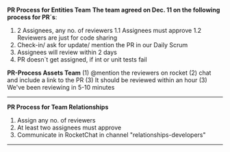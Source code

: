 **PR Process for Entities Team**
**The team agreed on Dec. 11 on the following process for PR´s**:
1.	2 Assignees, any no. of reviewers 
  1.1 Assignees must approve 
  1.2 Reviewers are just for code sharing 
2.	Check-in/ ask for update/ mention the PR in our Daily Scrum
3.	Assignees will review within 2 days 
4.	PR doesn´t get assigned, if int or unit tests fail 



**PR-Process Assets Team**
(1) @mention the reviewers on rocket
(2) chat and include a link to the PR
(3) It should be reviewed within an hour
(3) We've been reviewing in 5-10 minutes



---
**PR Process for Team Relationships**
1) Assign any no. of reviewers 
2) At least two assignees must approve 
3) Communicate in RocketChat in channel "relationships-developers"
---

